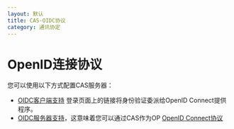 ```yaml
---
layout: 默认
title: CAS-OIDC协议
category: 通讯协定
---
```


# OpenID连接协议

您可以使用以下方式配置CAS服务器：

* [OIDC客户端支持](../integration/Delegate-Authentication.html) 登录页面上的链接将身份验证委派给OpenID Connect提供程序。
* [OIDC服务器支持](../installation/OIDC-Authentication.html)，这意味着您可以通过CAS作为OP [OpenID Connect协议](http://openid.net/connect/)








